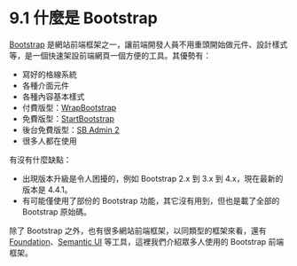 # 9.1 什麼是 Bootstrap

[Bootstrap](https://getbootstrap.com/) 是網站前端框架之一，讓前端開發人員不用重頭開始做元件、設計樣式等，是一個快速架設前端網頁一個方便的工具。其優勢有：

* 寫好的格線系統
* 各種介面元件
* 各種內容基本樣式
* 付費版型：[WrapBootstrap](https://wrapbootstrap.com/)
* 免費版型：[StartBootstrap](https://startbootstrap.com/)
* 後台免費版型：[SB Admin 2](https://startbootstrap.com/themes/sb-admin-2/)
* 很多人都在使用

有沒有什麼缺點：

* 出現版本升級是令人困擾的，例如 Bootstrap 2.x 到 3.x 到 4.x，現在最新的版本是 4.4.1。
* 有可能僅使用了部份的 Bootstrap 功能，其它沒有用到，但也是載了全部的 Bootstrap 原始碼。

除了 Bootstrap 之外，也有很多網站前端框架，以同類型的框架來看，還有 [Foundation](https://foundation.zurb.com/)、[Semantic UI](https://semantic-ui.com/) 等工具，這裡我們介紹眾多人使用的 Bootstrap 前端框架。

